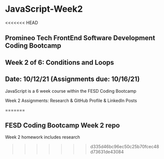 # JavaScript-Week2
<<<<<<< HEAD

## Promineo Tech FrontEnd Software Development Coding Bootcamp 
## Week 2 of 6:   Conditions and Loops
## Date:  10/12/21 (Assignments due:  10/16/21) 

JavaScript is a 6 week course within the FESD Coding Bootcamp

Week 2 Assignments:  Research & GitHub Profile & LinkedIn Posts

=======
## FESD Coding Bootcamp Week 2 repo

Week 2 homework includes research
>>>>>>> d335d46bc96ec50c25b70fcec48d73631de43084

